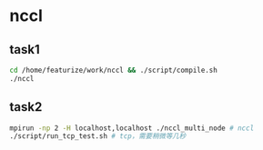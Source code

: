 # nccl

## task1

```bash
cd /home/featurize/work/nccl && ./script/compile.sh 
./nccl
```

## task2

```bash
mpirun -np 2 -H localhost,localhost ./nccl_multi_node # nccl
./script/run_tcp_test.sh # tcp，需要稍微等几秒
```

<!-- 在一个终端上启动 Rank1 进程

```bash
./tcp_ip_test 1 2 127.0.0.1 127.0.0.1
```

在另一个终端上启动 Rank2 进程

```bash
./tcp_ip_test 0 2 127.0.0.1 127.0.0.1
``` -->